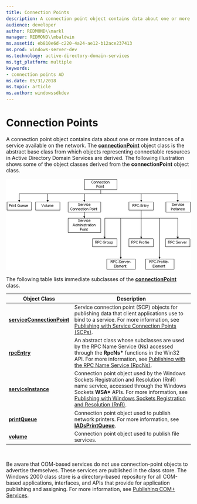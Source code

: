 ```yaml
---
title: Connection Points
description: A connection point object contains data about one or more instances of a service available on the network.
audience: developer
author: REDMOND\\markl
manager: REDMOND\\mbaldwin
ms.assetid: eb810e6d-c220-4a24-ae12-b12ace237413
ms.prod: windows-server-dev
ms.technology: active-directory-domain-services
ms.tgt_platform: multiple
keywords:
- connection points AD
ms.date: 05/31/2018
ms.topic: article
ms.author: windowssdkdev
---
```


# Connection Points

A connection point object contains data about one or more instances of a service available on the network. The [**connectionPoint**](https://msdn.microsoft.com/library/ms680992) object class is the abstract base class from which objects representing connectable resources in Active Directory Domain Services are derived. The following illustration shows some of the object classes derived from the **connectionPoint** object class.

![object classes derived from the connectionpoint object class](images/connection-points.png)

The following table lists immediate subclasses of the [**connectionPoint**](https://msdn.microsoft.com/library/ms680992) class.



| Object Class                                                    | Description                                                                                                                                                                                                                                                                                                              |
|-----------------------------------------------------------------|--------------------------------------------------------------------------------------------------------------------------------------------------------------------------------------------------------------------------------------------------------------------------------------------------------------------------|
| [**serviceConnectionPoint**](https://msdn.microsoft.com/library/ms683956) | Service connection point (SCP) objects for publishing data that client applications use to bind to a service. For more information, see [Publishing with Service Connection Points (SCPs)](publishing-with-service-connection-points.md).                                                                               |
| [**rpcEntry**](https://msdn.microsoft.com/library/ms683927)                             | An abstract class whose subclasses are used by the RPC Name Service (Ns) accessed through the **RpcNs\*** functions in the Win32 API. For more information, see [Publishing with the RPC Name Service (RpcNs)](publishing-with-the-rpc-name-service-rpcns.md).                                                          |
| [**serviceInstance**](https://msdn.microsoft.com/library/ms683958)               | Connection point object used by the Windows Sockets Registration and Resolution (RnR) name service, accessed through the Windows Sockets **WSA\*** APIs. For more information, see [Publishing with Windows Sockets Registration and Resolution (RnR)](publishing-with-windows-sockets-registration-and-resolution.md). |
| [**printQueue**](https://msdn.microsoft.com/library/ms683911)                         | Connection point object used to publish network printers. For more information, see [**IADsPrintQueue**](https://msdn.microsoft.com/library/aa706091).                                                                                                                                                                                           |
| [**volume**](https://msdn.microsoft.com/library/ms683984)                                 | Connection point object used to publish file services.                                                                                                                                                                                                                                                                   |



 

Be aware that COM-based services do not use connection-point objects to advertise themselves. These services are published in the class store. The Windows 2000 class store is a directory-based repository for all COM-based applications, interfaces, and APIs that provide for application publishing and assigning. For more information, see [Publishing COM+ Services](publishing-com-services.md).

 

 





